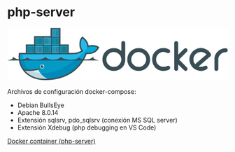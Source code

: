 # php-server

![](/docker.png)

Archivos de configuración docker-compose:
- Debian BullsEye
- Apache 8.0.14
- Extensión sqlsrv, pdo_sqlsrv (conexión MS SQL server)
- Extensión Xdebug (php debugging en VS Code)

[Docker container (php-server)](https://hub.docker.com/r/maxleonv/php-server)